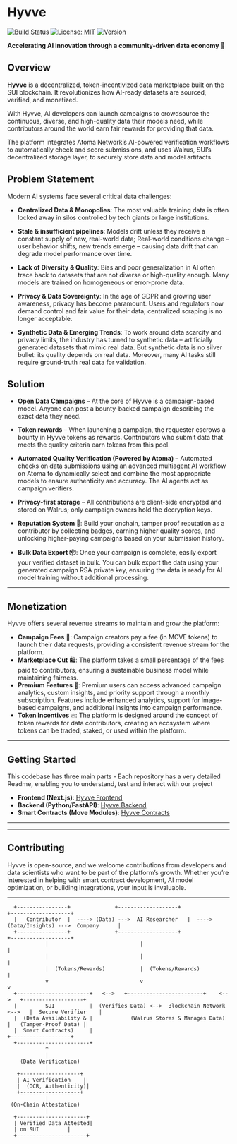 # Hyvve
[![Build Status](https://img.shields.io/badge/build-passing-brightgreen)](https://github.com/your-org/datahive/actions)
[![License: MIT](https://img.shields.io/badge/License-MIT-yellow.svg)](./LICENSE)
[![Version](https://img.shields.io/badge/version-1.0.0-blue)](https://github.com/your-org/datahive/releases)


**Accelerating AI innovation through a community-driven data economy** 🚀


## Overview

**Hyvve** is a decentralized, token-incentivized data marketplace built on the SUI blockchain. It revolutionizes how AI-ready datasets are sourced, verified, and monetized. 

With Hyvve, AI developers can launch campaigns to crowdsource the continuous, diverse, and high-quality data their models need, while contributors around the world earn fair rewards for providing that data. 

The platform integrates Atoma Network’s AI-powered verification workflows to automatically check and score submissions, and uses Walrus, SUI’s decentralized storage layer, to securely store data and model artifacts. 

## Problem Statement
 Modern AI systems face several critical data challenges:
- **Centralized Data & Monopolies**: The most valuable training data is often locked away in silos controlled by tech giants or large institutions. 

- **Stale & insufficient pipelines**: Models drift unless they receive a constant supply of new, real-world data; Real-world conditions change – user behavior shifts, new trends emerge – causing data drift that can degrade model performance over time.

- **Lack of Diversity & Quality**: Bias and poor generalization in AI often trace back to datasets that are not diverse or high-quality enough. Many models are trained on homogeneous or error-prone data.

- **Privacy & Data Sovereignty**: In the age of GDPR and growing user awareness, privacy has become paramount. Users and regulators now demand control and fair value for their data; centralized scraping is no longer acceptable.

- **Synthetic Data & Emerging Trends**: To work around data scarcity and privacy limits, the industry has turned to synthetic data – artificially generated datasets that mimic real data. 
But synthetic data is no silver bullet: its quality depends on real data. Moreover, many AI tasks still require ground-truth real data for validation.

## Solution
- **Open Data Campaigns** – At the core of Hyvve is a campaign-based model. Anyone can post a bounty-backed campaign describing the exact data they need.

- **Token rewards** – When launching a campaign, the requester escrows a bounty in Hyvve tokens as rewards. Contributors who submit data that meets the quality criteria earn tokens from this pool. 

- **Automated Quality Verification (Powered by Atoma)** – Automated checks on data submissions using an advanced multiagent AI workflow on Atoma to dynamically select and combine the most appropriate models to ensure authenticity and accuracy. The AI agents act as campaign verifiers.
- **Privacy-first storage** – All contributions are client-side encrypted and stored on Walrus; only campaign owners hold the decryption keys.

- **Reputation System 🌟**: Build your onchain, tamper proof reputation as a contributor by collecting badges, earning higher quality scores, and unlocking higher-paying campaigns based on your submission history.

- **Bulk Data Export 📦**: Once your campaign is complete, easily export your verified dataset in bulk. You can bulk export the data using your generated campaign RSA private key, ensuring the data is ready for AI model training without additional processing.


---

## Monetization

Hyvve offers several revenue streams to maintain and grow the platform:

- **Campaign Fees** 💸: Campaign creators pay a fee (in MOVE tokens) to launch their data requests, providing a consistent revenue stream for the platform.  
- **Marketplace Cut** 🛍️: The platform takes a small percentage of the fees paid to contributors, ensuring a sustainable business model while maintaining fairness.  
- **Premium Features** 💎: Premium users can access advanced campaign analytics, custom insights, and priority support through a monthly subscription. Features include enhanced analytics, support for image-based campaigns, and additional insights into campaign performance.  
- **Token Incentives** 🔥: The platform is designed around the concept of token rewards for data contributors, creating an ecosystem where tokens can be traded, staked, or used within the platform.

---

## Getting Started

This codebase has three main parts - Each repository has a very detailed Readme, enabling you to understand, test and interact with our project

- **Frontend (Next.js)**: [Hyvve Frontend](https://github.com/Hyvve-Movement/hyvve-frontend)
- **Backend (Python/FastAPI)**: [Hyvve Backend](https://github.com/Hyvve-Movement/hyvve-backend) 
- **Smart Contracts (Move Modules)**: [Hyvve Contracts](https://github.com/Hyvve-Movement/hyvve-contracts)

---


___

## Contributing

Hyvve is open-source, and we welcome contributions from developers and data scientists who want to be part of the platform’s growth. Whether you’re interested in helping with smart contract development, AI model optimization, or building integrations, your input is invaluable.

---



      +----------------+              +-------------------+                 +-------------------+
      |   Contributor  |  ----> (Data) --->  AI Researcher   |  ----> (Data/Insights) --->  Company      |
      +----------------+              +-------------------+                 +-------------------+
                |                             |                                      |
                |                             |                                      |
                |  (Tokens/Rewards)           |  (Tokens/Rewards)                    |
                v                             v                                      v
      +-----------------------+   <-->   +------------------------+    <-->   +-------------------+
      |         SUI           |  (Verifies Data) <-->  Blockchain Network  <-->   |  Secure Verifier    |
      |  (Data Availability & |            (Walrus Stores & Manages Data)             |   (Tamper-Proof Data) |
      |  Smart Contracts)     |                                                      +-------------------+
      +-----------------------+
                ^
                |
        (Data Verification)
                |
       +-------------------+
       | AI Verification    |
       |  (OCR, Authenticity)|
       +-------------------+
                |
     (On-Chain Attestation)
                |
      +----------------------+
      | Verified Data Attested|
      | on SUI         |
      +----------------------+

